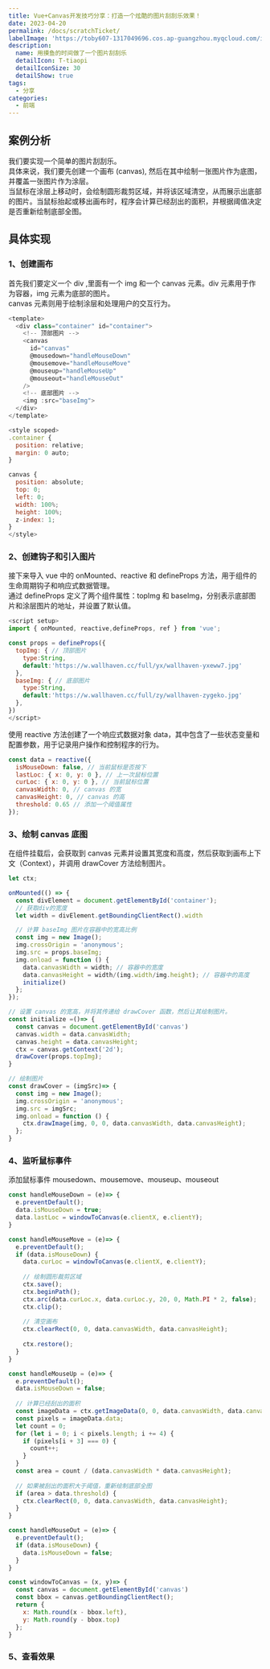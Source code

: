 ```yaml
---
title: Vue+Canvas开发技巧分享：打造一个炫酷的图片刮刮乐效果！
date: 2023-04-20
permalink: /docs/scratchTicket/
labelImage: 'https://toby607-1317049696.cos.ap-guangzhou.myqcloud.com/images/blogs/scratchTicket.jpg'
description: 
  name: 用摸鱼的时间做了一个图片刮刮乐
  detailIcon: T-tiaopi
  detailIconSize: 30
  detailShow: true
tags:
  - 分享
categories:
  - 前端
---
```



## 案例分析

我们要实现一个简单的图片刮刮乐。<br/>
具体来说，我们要先创建一个画布 (canvas), 然后在其中绘制一张图片作为底图，并覆盖一张图片作为涂层。<br/>
当鼠标在涂层上移动时，会绘制圆形裁剪区域，并将该区域清空，从而展示出底部的图片。当鼠标抬起或移出画布时，程序会计算已经刮出的面积，并根据阈值决定是否重新绘制底部全图。

## 具体实现

### 1、创建画布
首先我们要定义一个 div ,里面有一个 img 和一个 canvas 元素。div 元素用于作为容器，img 元素为底部的图片。<br/>
canvas 元素则用于绘制涂层和处理用户的交互行为。
```js
<template>
  <div class="container" id="container">
    <!-- 顶部图片 -->
    <canvas 
      id="canvas" 
      @mousedown="handleMouseDown" 
      @mousemove="handleMouseMove" 
      @mouseup="handleMouseUp" 
      @mouseout="handleMouseOut"
    />
    <!-- 底部图片 -->
    <img :src="baseImg">
  </div>
</template>

<style scoped>
.container {
  position: relative;
  margin: 0 auto;
}

canvas {
  position: absolute;
  top: 0;
  left: 0;
  width: 100%;
  height: 100%;
  z-index: 1;
}
</style>

```

### 2、创建钩子和引入图片

接下来导入 vue 中的 onMounted、reactive 和 defineProps 方法，用于组件的生命周期钩子和响应式数据管理。<br/>
通过 defineProps 定义了两个组件属性：topImg 和 baseImg，分别表示底部图片和涂层图片的地址，并设置了默认值。

```js
<script setup>
import { onMounted, reactive,defineProps, ref } from 'vue';

const props = defineProps({
  topImg: { // 顶部图片
    type:String,
    default:'https://w.wallhaven.cc/full/yx/wallhaven-yxeww7.jpg'
  },
  baseImg: { // 底部图片
    type:String,
    default:'https://w.wallhaven.cc/full/zy/wallhaven-zygeko.jpg'
  },
})
</script>

```

使用 reactive 方法创建了一个响应式数据对象 data，其中包含了一些状态变量和配置参数，用于记录用户操作和控制程序的行为。
```js
const data = reactive({
  isMouseDown: false, // 当前鼠标是否按下
  lastLoc: { x: 0, y: 0 }, // 上一次鼠标位置
  curLoc: { x: 0, y: 0 }, // 当前鼠标位置
  canvasWidth: 0, // canvas 的宽
  canvasHeight: 0, // canvas 的高
  threshold: 0.65 // 添加一个阈值属性
});
```

### 3、绘制 canvas 底图
在组件挂载后，会获取到 canvas 元素并设置其宽度和高度，然后获取到画布上下文（Context），并调用 drawCover 方法绘制图片。
```js
let ctx;

onMounted(() => {
  const divElement = document.getElementById('container');
  // 获取div的宽度
  let width = divElement.getBoundingClientRect().width

  // 计算 baseImg 图片在容器中的宽高比例
  const img = new Image();
  img.crossOrigin = 'anonymous'; 
  img.src = props.baseImg;
  img.onload = function () {
    data.canvasWidth = width; // 容器中的宽度
    data.canvasHeight = width/(img.width/img.height); // 容器中的高度
    initialize()
  };
});

// 设置 canvas 的宽高，并将其传递给 drawCover 函数，然后让其绘制图片。
const initialize =()=> {
  const canvas = document.getElementById('canvas')
  canvas.width = data.canvasWidth;
  canvas.height = data.canvasHeight;
  ctx = canvas.getContext('2d');
  drawCover(props.topImg);
}

// 绘制图片
const drawCover = (imgSrc)=> {
  const img = new Image();
  img.crossOrigin = 'anonymous'; 
  img.src = imgSrc;
  img.onload = function () {
    ctx.drawImage(img, 0, 0, data.canvasWidth, data.canvasHeight);
  };
}
```

### 4、监听鼠标事件
添加鼠标事件 mousedown、mousemove、mouseup、mouseout
```js
const handleMouseDown = (e)=> {
  e.preventDefault();
  data.isMouseDown = true;
  data.lastLoc = windowToCanvas(e.clientX, e.clientY);
}

const handleMouseMove = (e)=> {
  e.preventDefault();
  if (data.isMouseDown) {
    data.curLoc = windowToCanvas(e.clientX, e.clientY);
    
    // 绘制圆形裁剪区域
    ctx.save();
    ctx.beginPath();
    ctx.arc(data.curLoc.x, data.curLoc.y, 20, 0, Math.PI * 2, false);
    ctx.clip();
    
    // 清空画布
    ctx.clearRect(0, 0, data.canvasWidth, data.canvasHeight);
    
    ctx.restore();
  }
}

const handleMouseUp = (e)=> {
  e.preventDefault();
  data.isMouseDown = false;
  
  // 计算已经刮出的面积
  const imageData = ctx.getImageData(0, 0, data.canvasWidth, data.canvasHeight);
  const pixels = imageData.data;
  let count = 0;
  for (let i = 0; i < pixels.length; i += 4) {
    if (pixels[i + 3] === 0) {
      count++;
    }
  }
  const area = count / (data.canvasWidth * data.canvasHeight);
  
  // 如果被刮出的面积大于阈值，重新绘制底部全图
  if (area > data.threshold) {
    ctx.clearRect(0, 0, data.canvasWidth, data.canvasHeight);
  }
}

const handleMouseOut = (e)=> {
  e.preventDefault();
  if (data.isMouseDown) {
    data.isMouseDown = false;
  }
}

const windowToCanvas = (x, y)=> {
  const canvas = document.getElementById('canvas')
  const bbox = canvas.getBoundingClientRect();
  return {
    x: Math.round(x - bbox.left),
    y: Math.round(y - bbox.top)
  };
}
```

### 5、查看效果

<ScratchTicket/>
